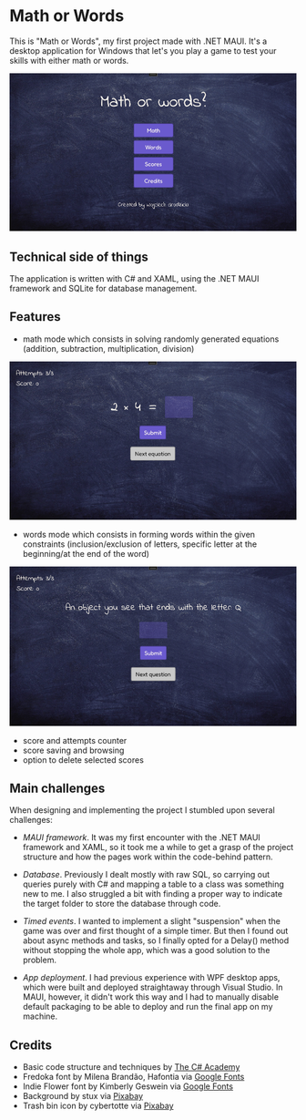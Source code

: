 # **Math or Words**

This is "Math or Words", my first project made with .NET MAUI. It's a desktop application for Windows that let's you play a game to test your skills with either math or words.

![Menu sample](MathOrWords/Resources/Images/main_menu.PNG)

## **Technical side of things**

The application is written with C# and XAML, using the .NET MAUI framework and SQLite for database management.

## **Features**

- math mode which consists in solving randomly generated equations (addition, subtraction, multiplication, division)

![Math sample](MathOrWords/Resources/Images/math_game.PNG)

- words mode which consists in forming words within the given constraints (inclusion/exclusion of letters, specific letter at the beginning/at the end of the word)

![Words sample](MathOrWords/Resources/Images/words_game.PNG)

- score and attempts counter
- score saving and browsing
- option to delete selected scores

## **Main challenges**

When designing and implementing the project I stumbled upon several challenges:

- _MAUI framework_. It was my first encounter with the .NET MAUI framework and XAML, so it took me a while to get a grasp of the project structure and how the pages work within the code-behind pattern.

- _Database_. Previously I dealt mostly with raw SQL, so carrying out queries purely with C# and mapping a table to a class was something new to me. I also struggled a bit with finding a proper way to indicate the target folder to store the database through code.

- _Timed events_. I wanted to implement a slight "suspension" when the game was over and first thought of a simple timer. But then I found out about async methods and tasks, so I finally opted for a Delay() method without stopping the whole app, which was a good solution to the problem.

- _App deployment_. I had previous experience with WPF desktop apps, which were built and deployed straightaway through Visual Studio. In MAUI, however, it didn't work this way and I had to manually disable default packaging to be able to deploy and run the final app on my machine.

## **Credits**

- Basic code structure and techniques by [The C# Academy](https://www.youtube.com/watch?v=o81wpRuOGjE&list=PL4G0MUH8YWiAMypwveH2LlLK_o8Jto9CE)
- Fredoka font by Milena Brandão, Hafontia via [Google Fonts](https://fonts.google.com/specimen/Fredoka)
- Indie Flower font by Kimberly Geswein via [Google Fonts](https://fonts.google.com/specimen/Indie+Flower)
- Background by stux via [Pixabay](https://pixabay.com/photos/black-board-traces-of-chalk-school-1072366/)
- Trash bin icon by cybertotte via [Pixabay](https://pixabay.com/vectors/dust-bin-icon-the-trash-can-debris-4875414/)
